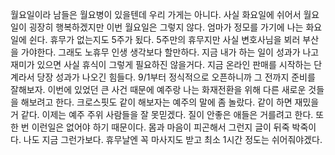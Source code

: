 월요일이라 남들은 월요병이 있을텐데 우리 가게는 아니다. 사실 화요일에 쉬어서 월요일이 굉장히 행복하겠지만 이번 월요일은 그렇지 않다. 엄마가 정모를 가기에 나는 화요일에 쉰다. 휴무가 없는지도 5주가 됬다. 5주만의 휴무지만 사실 변호사님을 뵈러 부산을 가야한다. 그래도 노휴무 인생 생각보다 할만하다. 지금 내가 하는 일이 성과가 나고 재미가 있으면 사실 휴식이 그렇게 필요하진 않을거다. 지금 온라인 판매를 시작하는 단계라서 당장 성과가 나오긴 힘들다. 9/1부터 정식적으로 오픈하니까 그 전까지 준비를 잘해보자. 이번에 있었던 큰 사건 때문에 예주랑 나는 화재전환을 위해 다른 새로운 것들을 해보려고 한다. 크로스핏도 같이 해보자는 예주의 말에 좀 놀랐다. 같이 하면 재밌을거 같다. 이제는 예주 주위 사람들을 잘 못믿겠다. 질이 안좋은 애들은 거를려고 한다. 또 한 번 이런일은 없어야 하기 때문이다. 몸과 마음이 피곤해서 그런지 글이 뒤죽 박죽이다. 나도 지금 그런가보다. 휴무날엔 꼭 마사지도 받고 최소 1시간 정도는 쉬어줘야겠다.